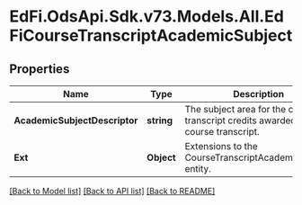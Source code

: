 # EdFi.OdsApi.Sdk.v73.Models.All.EdFiCourseTranscriptAcademicSubject

## Properties

Name | Type | Description | Notes
------------ | ------------- | ------------- | -------------
**AcademicSubjectDescriptor** | **string** | The subject area for the course transcript credits awarded in the course transcript. | 
**Ext** | **Object** | Extensions to the CourseTranscriptAcademicSubject entity. | [optional] 

[[Back to Model list]](../../README.md#documentation-for-models) [[Back to API list]](../../README.md#documentation-for-api-endpoints) [[Back to README]](../../README.md)

